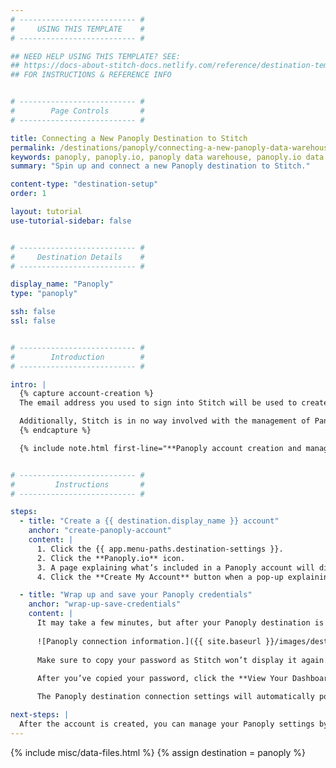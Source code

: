 ```yaml
---
# -------------------------- #
#     USING THIS TEMPLATE    #
# -------------------------- #

## NEED HELP USING THIS TEMPLATE? SEE:
## https://docs-about-stitch-docs.netlify.com/reference/destination-templates/destination-setup/
## FOR INSTRUCTIONS & REFERENCE INFO


# -------------------------- #
#        Page Controls       #
# -------------------------- #

title: Connecting a New Panoply Destination to Stitch
permalink: /destinations/panoply/connecting-a-new-panoply-data-warehouse-to-stitch
keywords: panoply, panoply.io, panoply data warehouse, panoply.io data warehouse etl to redshift, redshift etl, panoply etl
summary: "Spin up and connect a new Panoply destination to Stitch."

content-type: "destination-setup"
order: 1

layout: tutorial
use-tutorial-sidebar: false


# -------------------------- #
#     Destination Details    #
# -------------------------- #

display_name: "Panoply"
type: "panoply"

ssh: false
ssl: false


# -------------------------- #
#        Introduction        #
# -------------------------- #

intro: |
  {% capture account-creation %}
  The email address you used to sign into Stitch will be used to create your Panoply data warehouse.

  Additionally, Stitch is in no way involved with the management of Panoply data warehouses. If you have billing questions or need help regarding your Panoply destination, [reach out to Panoply]({{ site.data.destinations.resource-links[destination.type]main-site }}){:target="new"}.
  {% endcapture %}

  {% include note.html first-line="**Panoply account creation and management**" content=account-creation %}


# -------------------------- #
#         Instructions       #
# -------------------------- #

steps:
  - title: "Create a {{ destination.display_name }} account"
    anchor: "create-panoply-account"
    content: |
      1. Click the {{ app.menu-paths.destination-settings }}.
      2. Click the **Panoply.io** icon.
      3. A page explaining what’s included in a Panoply account will display. Click the **Create an Account** button.
      4. Click the **Create My Account** button when a pop-up explaining the use of your email address displays.

  - title: "Wrap up and save your Panoply credentials"
    anchor: "wrap-up-save-credentials"
    content: |
      It may take a few minutes, but after your Panoply destination is successfully created, the Panoply connection info will display in Stitch:
      
      ![Panoply connection information.]({{ site.baseurl }}/images/destinations/panoply-connection-info.png)
      
      Make sure to copy your password as Stitch won’t display it again.
      
      After you’ve copied your password, click the **View Your Dashboard** button to wrap things up.

      The Panoply destination connection settings will automatically populate in the {{ app.page-names.dw-settings }} page. If you need to update the settings at any point, click the {{ app.menu-paths.destination-settings }}.

next-steps: |
  After the account is created, you can manage your Panoply settings by signing into [Panoply]({{ site.data.destinations.resource-links[destination.type]main-site }}){:target="new"}.
---
```

{% include misc/data-files.html %}
{% assign destination = panoply %}